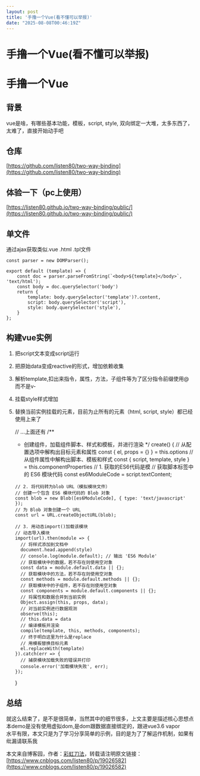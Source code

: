 ```yaml
---
layout: post
title: '手撸一个Vue(看不懂可以举报)'
date: "2025-08-08T00:46:19Z"
---
```

手撸一个Vue(看不懂可以举报)
================

手撸一个Vue
=======

背景
--

vue是啥，有哪些基本功能，模板，script, style, 双向绑定一大堆，太多东西了，太难了，直接开始动手吧

仓库
--

[https://github.com/listen80/two-way-binding](https://github.com/listen80/two-way-binding)

体验一下（pc上使用）
-----------

[https://listen80.github.io/two-way-binding/public/](https://listen80.github.io/two-way-binding/public/)

单文件
---

通过ajax获取类似.vue .html .tpl文件

    const parser = new DOMParser();
    
    export default (template) => {
        const doc = parser.parseFromString(`<body>${template}</body>`, 'text/html');
        const body = doc.querySelector('body')
        return {
            template: body.querySelector('template')?.content,
            script: body.querySelector('script'),
            style: body.querySelector('style'),
        }
    };
    

构建vue实例
-------

1.  把script文本变成script运行
2.  把原始data变成reactive的形式，增加依赖收集
3.  解析template,扣出来指令，属性，方法，子组件等为了区分指令前缀使用@而不是v-
4.  挂载style样式增加
5.  替换当前实例挂载的元素，目前为止所有的元素（html, script, style）都已经使用上来了

      // ...上面还有
      /**
       * 创建组件，加载组件脚本、样式和模板，并进行渲染
       */
      create() {
        // 从配置选项中解构出目标元素和属性
        const { el, props = {} } = this.options
        // 从组件属性中解构出脚本、模板和样式
        const { script, template, style } = this.componentProperties
        // 1. 获取的ES6代码是模
        // 获取脚本标签中的 ES6 模块代码
        const es6ModuleCode = script.textContent;
    
        // 2. 将代码转为blob URL（模拟模块文件）
        // 创建一个包含 ES6 模块代码的 Blob 对象
        const blob = new Blob([es6ModuleCode], { type: 'text/javascript' });
        // 为 Blob 对象创建一个 URL
        const url = URL.createObjectURL(blob);
    
        // 3. 用动态import()加载该模块
        // 动态导入模块
        import(url).then(module => {
          // 将样式添加到文档中
          document.head.append(style)
          // console.log(module.default); // 输出 'ES6 Module'
          // 获取模块中的数据，若不存在则使用空对象
          const data = module.default.data || {};
          // 获取模块中的方法，若不存在则使用空对象
          const methods = module.default.methods || {};
          // 获取模块中的子组件，若不存在则使用空对象
          const components = module.default.components || {};
          // 将属性和数据合并到当前实例
          Object.assign(this, props, data);
          // 对当前实例进行数据观测
          observe(this);
          // this.data = data
          // 编译模板并渲染
          compile(template, this, methods, components);
          // 终于明白这里为什么是replace
          // 用模板替换目标元素
          el.replaceWith(template)
        }).catch(err => {
          // 捕获模块加载失败的错误并打印
          console.error('加载模块失败', err);
        });
      }
    

总结
--

就这么结束了，是不是很简单，当然其中的细节很多，上文主要是描述核心思想点  
本demo是没有使用虚拟dom,是dom跟数据直接绑定的，跟进vue3.6 vapor  
水平有限，本文只是为了学习分享简单的示例，目的是为了了解运作机制，如果有纰漏请联系我

本文来自博客园，作者：[彩虹刀法](https://www.cnblogs.com/listen80/)，转载请注明原文链接：[https://www.cnblogs.com/listen80/p/19026582](https://www.cnblogs.com/listen80/p/19026582)